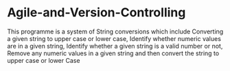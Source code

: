 # Agile-and-Version-Controlling
This programme is a system of String conversions which include Converting a given string to upper case or lower case, Identify whether numeric values are in a given string, Identify whether a given string is a valid number or not, Remove any numeric values in a given string and then convert the string to upper case or lower Case
